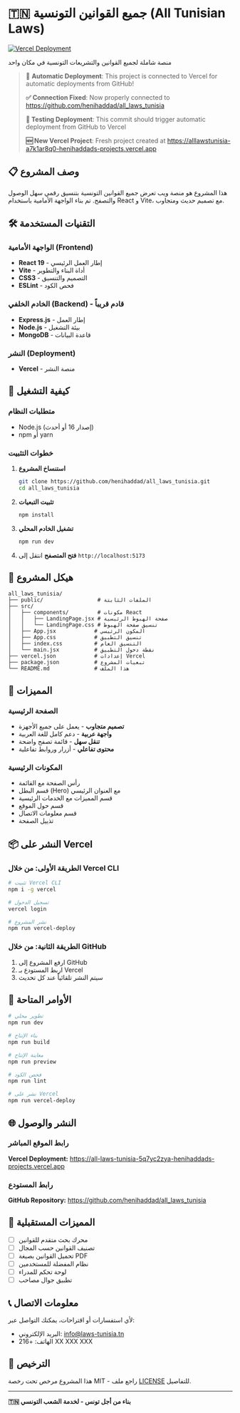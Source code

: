 # 🇹🇳 جميع القوانين التونسية (All Tunisian Laws)

[![Vercel Deployment](https://vercel.com/button)](https://all-laws-tunisia.vercel.app)

منصة شاملة لجميع القوانين والتشريعات التونسية في مكان واحد

> 🚀 **Automatic Deployment**: This project is connected to Vercel for automatic deployments from GitHub!
>
> **✅ Connection Fixed**: Now properly connected to https://github.com/henihaddad/all_laws_tunisia
>
> **🔄 Testing Deployment**: This commit should trigger automatic deployment from GitHub to Vercel
>
> **🆕 New Vercel Project**: Fresh project created at https://alllawstunisia-a7k1ar8q0-henihaddads-projects.vercel.app

## 📋 وصف المشروع

هذا المشروع هو منصة ويب تعرض جميع القوانين التونسية بتنسيق رقمي سهل الوصول والتصفح. تم بناء الواجهة الأمامية باستخدام React و Vite، مع تصميم حديث ومتجاوب.

## 🛠️ التقنيات المستخدمة

### الواجهة الأمامية (Frontend)
- **React 19** - إطار العمل الرئيسي
- **Vite** - أداة البناء والتطوير
- **CSS3** - التصميم والتنسيق
- **ESLint** - فحص الكود

### الخادم الخلفي (Backend) - قادم قريباً
- **Express.js** - إطار العمل
- **Node.js** - بيئة التشغيل
- **MongoDB** - قاعدة البيانات

### النشر (Deployment)
- **Vercel** - منصة النشر

## 🚀 كيفية التشغيل

### متطلبات النظام
- Node.js (إصدار 16 أو أحدث)
- npm أو yarn

### خطوات التثبيت

1. **استنساخ المشروع**
   ```bash
   git clone https://github.com/henihaddad/all_laws_tunisia.git
   cd all_laws_tunisia
   ```

2. **تثبيت التبعيات**
   ```bash
   npm install
   ```

3. **تشغيل الخادم المحلي**
   ```bash
   npm run dev
   ```

4. **فتح المتصفح**
   انتقل إلى `http://localhost:5173`

## 📁 هيكل المشروع

```
all_laws_tunisia/
├── public/                 # الملفات الثابتة
├── src/
│   ├── components/         # مكونات React
│   │   ├── LandingPage.jsx # صفحة الهبوط الرئيسية
│   │   └── LandingPage.css # تنسيق صفحة الهبوط
│   ├── App.jsx            # المكون الرئيسي
│   ├── App.css            # تنسيق التطبيق
│   ├── index.css          # التنسيق العام
│   └── main.jsx           # نقطة دخول التطبيق
├── vercel.json            # إعدادات Vercel
├── package.json           # تبعيات المشروع
└── README.md              # هذا الملف
```

## 🎨 المميزات

### الصفحة الرئيسية
- **تصميم متجاوب** - يعمل على جميع الأجهزة
- **واجهة عربية** - دعم كامل للغة العربية
- **تنقل سهل** - قائمة تصفح واضحة
- **محتوى تفاعلي** - أزرار وروابط تفاعلية

### المكونات الرئيسية
- رأس الصفحة مع القائمة
- قسم البطل (Hero) مع العنوان الرئيسي
- قسم المميزات مع الخدمات الرئيسية
- قسم حول الموقع
- قسم معلومات الاتصال
- تذييل الصفحة

## 📦 النشر على Vercel

### الطريقة الأولى: من خلال Vercel CLI
```bash
# تثبيت Vercel CLI
npm i -g vercel

# تسجيل الدخول
vercel login

# نشر المشروع
npm run vercel-deploy
```

### الطريقة الثانية: من خلال GitHub
1. ارفع المشروع إلى GitHub
2. اربط المستودع بـ Vercel
3. سيتم النشر تلقائياً عند كل تحديث

## 🔧 الأوامر المتاحة

```bash
# تطوير محلي
npm run dev

# بناء الإنتاج
npm run build

# معاينة الإنتاج
npm run preview

# فحص الكود
npm run lint

# نشر على Vercel
npm run vercel-deploy
```

## 🌐 النشر والوصول

### رابط الموقع المباشر
**Vercel Deployment:** https://all-laws-tunisia-5q7yc2zya-henihaddads-projects.vercel.app

### رابط المستودع
**GitHub Repository:** https://github.com/henihaddad/all_laws_tunisia

## 🎯 المميزات المستقبلية

- [ ] محرك بحث متقدم للقوانين
- [ ] تصنيف القوانين حسب المجال
- [ ] تحميل القوانين بصيغة PDF
- [ ] نظام المفضلة للمستخدمين
- [ ] لوحة تحكم للمدراء
- [ ] تطبيق جوال مصاحب

## 📞 معلومات الاتصال

لأي استفسارات أو اقتراحات، يمكنك التواصل عبر:
- البريد الإلكتروني: info@laws-tunisia.tn
- الهاتف: +216 XX XXX XXX

## 📄 الترخيص

هذا المشروع مرخص تحت رخصة MIT - راجع ملف [LICENSE](LICENSE) للتفاصيل.

---

**🇹🇳 بناء من أجل تونس - لخدمة الشعب التونسي**
